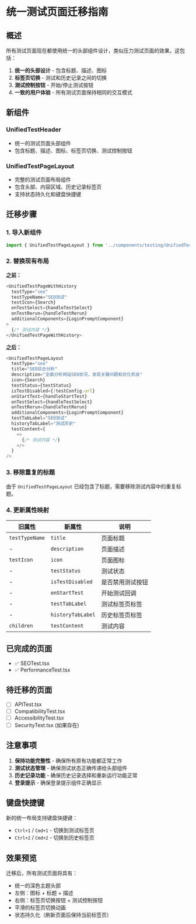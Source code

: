 # 统一测试页面迁移指南

## 概述

所有测试页面现在都使用统一的头部组件设计，类似压力测试页面的效果。这包括：

1. **统一的头部设计** - 包含标题、描述、图标
2. **标签页切换** - 测试和历史记录之间的切换
3. **测试控制按钮** - 开始/停止测试按钮
4. **一致的用户体验** - 所有测试页面保持相同的交互模式

## 新组件

### UnifiedTestHeader
- 统一的测试页面头部组件
- 包含标题、描述、图标、标签页切换、测试控制按钮

### UnifiedTestPageLayout
- 完整的测试页面布局组件
- 包含头部、内容区域、历史记录标签页
- 支持状态持久化和键盘快捷键

## 迁移步骤

### 1. 导入新组件

```typescript
import { UnifiedTestPageLayout } from '../components/testing/UnifiedTestPageLayout';
```

### 2. 替换现有布局

**之前：**
```typescript
<UnifiedTestPageWithHistory
  testType="seo"
  testTypeName="SEO测试"
  testIcon={Search}
  onTestSelect={handleTestSelect}
  onTestRerun={handleTestRerun}
  additionalComponents={LoginPromptComponent}
>
  {/* 测试内容 */}
</UnifiedTestPageWithHistory>
```

**之后：**
```typescript
<UnifiedTestPageLayout
  testType="seo"
  title="SEO综合分析"
  description="全面分析网站SEO状况，发现关键问题和优化机会"
  icon={Search}
  testStatus={testStatus}
  isTestDisabled={!testConfig.url}
  onStartTest={handleStartTest}
  onTestSelect={handleTestSelect}
  onTestRerun={handleTestRerun}
  additionalComponents={LoginPromptComponent}
  testTabLabel="SEO测试"
  historyTabLabel="测试历史"
  testContent={
    <>
      {/* 测试内容 */}
    </>
  }
/>
```

### 3. 移除重复的标题

由于 `UnifiedTestPageLayout` 已经包含了标题，需要移除测试内容中的重复标题。

### 4. 更新属性映射

| 旧属性 | 新属性 | 说明 |
|--------|--------|------|
| `testTypeName` | `title` | 页面标题 |
| - | `description` | 页面描述 |
| `testIcon` | `icon` | 页面图标 |
| - | `testStatus` | 测试状态 |
| - | `isTestDisabled` | 是否禁用测试按钮 |
| - | `onStartTest` | 开始测试回调 |
| - | `testTabLabel` | 测试标签页标签 |
| - | `historyTabLabel` | 历史标签页标签 |
| `children` | `testContent` | 测试内容 |

## 已完成的页面

- ✅ SEOTest.tsx
- ✅ PerformanceTest.tsx

## 待迁移的页面

- [ ] APITest.tsx
- [ ] CompatibilityTest.tsx
- [ ] AccessibilityTest.tsx
- [ ] SecurityTest.tsx (如果存在)

## 注意事项

1. **保持功能完整性** - 确保所有原有功能都正常工作
2. **测试状态管理** - 确保测试状态正确传递给头部组件
3. **历史记录功能** - 确保历史记录选择和重新运行功能正常
4. **登录提示** - 确保登录提示组件正确显示

## 键盘快捷键

新的统一布局支持键盘快捷键：
- `Ctrl+1` / `Cmd+1` - 切换到测试标签页
- `Ctrl+2` / `Cmd+2` - 切换到历史标签页

## 效果预览

迁移后，所有测试页面将具有：
- 统一的深色主题头部
- 左侧：图标 + 标题 + 描述
- 右侧：标签页切换按钮 + 测试控制按钮
- 平滑的标签页切换动画
- 状态持久化（刷新页面后保持当前标签页）
